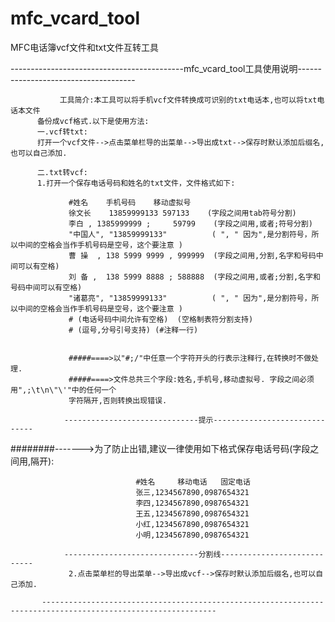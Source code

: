 # mfc_vcard_tool
MFC电话簿vcf文件和txt文件互转工具

-------------------------------------------mfc_vcard_tool工具使用说明-------------------------------------
         
               工具简介:本工具可以将手机vcf文件转换成可识别的txt电话本,也可以将txt电话本文件
          备份成vcf格式.以下是使用方法:
          一.vcf转txt:
          打开一个vcf文件-->点击菜单栏导的出菜单-->导出成txt-->保存时默认添加后缀名,也可以自己添加.
        
          二.txt转vcf:
          1.打开一个保存电话号码和姓名的txt文件，文件格式如下:

                 #姓名	手机号码	移动虚拟号   
                 徐文长	13859999133	597133    (字段之间用tab符号分割)    
                 李白 , 1385999999 ;     59799    (字段之间用,或者;符号分割)         
                 "中国人", "13859999133"          ( ", " 因为",是分割符号，所以中间的空格会当作手机号码是空号，这个要注意 )
                 曹 操  , 138 5999 9999 , 999999  (字段之间用,分割,名字和号码中间可以有空格)     
                 刘 备 ,  138 5999 8888 ; 588888  (字段之间用,或者;分割,名字和号码中间可以有空格)
                 "诸葛亮", "13859999133"          ( ", " 因为",是分割符号，所以中间的空格会当作手机号码是空号，这个要注意 )
                 # (电话号码中间允许有空格)  (空格制表符分割支持)
                 # (逗号,分号引号支持) (#注释一行)


                 #####====>以"#;/"中任意一个字符开头的行表示注释行,在转换时不做处理.
                 #####====>文件总共三个字段:姓名,手机号,移动虚拟号. 字段之间必须用",;\t\n\"\'"中的任何一个
                 字符隔开,否则转换出现错误.  

                ------------------------------提示------------------------------
 ########------->为了防止出错,建议一律使用如下格式保存电话号码(字段之间用,隔开):

                                #姓名     移动电话   固定电话
                                张三,1234567890,0987654321
                                李四,1234567890,0987654321
                                王五,1234567890,0987654321
                                小红,1234567890,0987654321
                                小明,1234567890,0987654321 

                ------------------------------分割线----------------------------
                 2.点击菜单栏的导出菜单-->导出成vcf-->保存时默认添加后缀名,也可以自己添加.
             
           -------------------------------------------------------------------------------------------------------------

